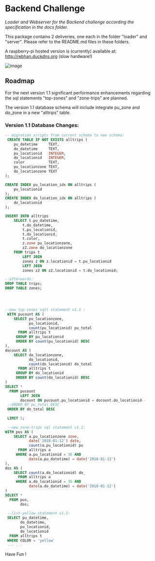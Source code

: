 

# Backend Challenge  

_Loader and Webserver for the Backend challenge according the specification in the docs folder._


This package contains 2 deliveries, one each in the folder "loader" and "server".
Please refer to the README.md files in these folders.

A raspberry-pi hosted version is (currently) available at: http://rebhan.duckdns.org (slow hardware!)


![image](https://user-images.githubusercontent.com/91183/213931562-1fb60caf-f930-4beb-a122-a7e196825fb1.png)

## Roadmap

For the next version 1.1 significant performance enhancements regarding the sql statements "top-zones" and "zone-trips" are planned. 

The version 1.1 database schema will include   integrate pu_zone and do_zone in a new "alltrips" table.

### Version 1.1 Database Changes:

```sql
-- migration scripts from current schema to new schema: 
 CREATE TABLE IF NOT EXISTS alltrips (
    pu_datetime     TEXT,
    do_datetime     TEXT,
    pu_locationid   INTEGER,
    do_locationid   INTEGER,
    color           TEXT,
    pu_locationzone TEXT,
    do_locationzone TEXT
);

CREATE INDEX pu_location_idx ON alltrips (
    pu_locationid
);
CREATE INDEX do_location_idx ON alltrips (
    do_locationid
);

INSERT INTO alltrips 
    SELECT t.pu_datetime,
        t.do_datetime,
        t.pu_locationid,
        t.do_locationid,
        t.color,
        z.zone pu_locationzone,
        z2.zone do_locationzone
    FROM trips t
        LEFT JOIN
        zones z ON z.locationid = t.pu_locationid
        LEFT JOIN
        zones z2 ON z2.locationid = t.do_locationid;

--afterwards: 
DROP TABLE trips; 
DROP TABLE zones; 




--new top-zones sqlt statement v1.1 : 
 WITH pucount AS (
    SELECT pu_locationzone,
           pu_locationid,
           count(pu_locationid) pu_total
      FROM alltrips t
     GROUP BY pu_locationid
     ORDER BY count(pu_locationid) DESC
),
docount AS (
    SELECT do_locationzone,
           do_locationid,
           count(do_locationid) do_total
      FROM alltrips t
     GROUP BY do_locationid
     ORDER BY count(do_locationid) DESC
)
SELECT *
  FROM pucount
       LEFT JOIN
       docount ON pucount.pu_locationid = docount.do_locationid-- 
 --ORDER BY pu_total DESC
 ORDER BY do_total DESC
  
 LIMIT 5;
 
 --new zone-trips sql statement v1.1:
WITH pus AS (
    SELECT a.pu_locationzone zone,
           date('2018-01-12') date,
           count(a.pu_locationid) pu
      FROM alltrips a
     WHERE a.pu_locationid = 36 AND 
           date(a.pu_datetime) = date('2018-01-12') 
),
dos AS (
    SELECT count(a.do_locationid) do_
      FROM alltrips a
     WHERE a.do_locationid = 36 AND 
           date(a.do_datetime) = date('2018-01-12') 
)
SELECT *
  FROM pus,
       dos;
	   
 --list-yellow statement v1.1:
 SELECT pu_datetime,
       do_datetime,
       pu_locationid,
       do_locationid
  FROM alltrips t
 WHERE COLOR = 'yellow'
 --- ...

```

Have Fun !



